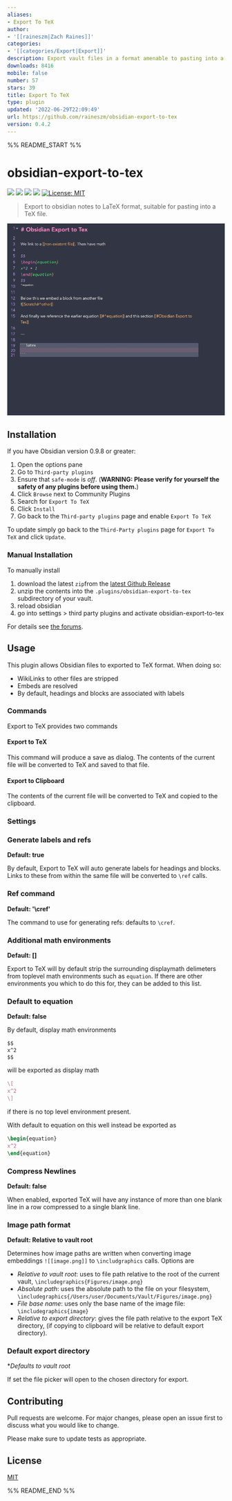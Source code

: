 ```yaml
---
aliases:
- Export To TeX
author:
- '[[raineszm|Zach Raines]]'
categories:
- '[[categories/Export|Export]]'
description: Export vault files in a format amenable to pasting into a tex document
downloads: 8416
mobile: false
number: 57
stars: 39
title: Export To TeX
type: plugin
updated: '2022-06-29T22:09:49'
url: https://github.com/raineszm/obsidian-export-to-tex
version: 0.4.2
---
```


%% README_START %%

# obsidian-export-to-tex
[![](https://img.shields.io/github/v/release/raineszm/obsidian-export-to-tex?style=for-the-badge)](https://github.com/raineszm/obsidian-export-to-tex/releases/latest)
![](https://img.shields.io/github/commits-since/raineszm/obsidian-export-to-tex/latest?style=for-the-badge)
![](https://img.shields.io/github/manifest-json/minAppVersion/raineszm/obsidian-export-to-tex?color=red&label=Min%20Obsidian%20Version&style=for-the-badge)
![](https://img.shields.io/github/downloads/raineszm/obsidian-export-to-tex/total?style=for-the-badge)
[![License: MIT](https://img.shields.io/badge/License-MIT-yellow.svg?style=for-the-badge)](#license)

> Export to obsidian notes to LaTeX format, suitable for pasting into a TeX file.
> 
![](https://raw.githubusercontent.com/raineszm/obsidian-export-to-tex/master/images/export-to-clipboard.gif)

## Installation

If you have Obsidian version 0.9.8 or greater:

1. Open the options pane
1. Go to `Third-party plugins`
1. Ensure that `safe-mode` is *off*. (**WARNING: Please verify for yourself the safety of any plugins before using them.**)
1. Click `Browse` next to Community Plugins
1. Search for `Export To TeX`
1. Click `Install`
1. Go back to the `Third-party plugins` page and enable `Export To TeX`

To update simply go back to the `Third-Party plugins` page for `Export To TeX` and click `Update`.


### Manual Installation
To manually install
 1. download the latest `zip`from the [latest Github Release](https://github.com/raineszm/obsidian-export-to-tex/releases/latest)
 1. unzip the contents into the `.plugins/obsidian-export-to-tex` subdirectory of your vault.
 1. reload obsidian
 1. go into settings > third party plugins and activate obsidian-export-to-tex

For details see [the forums](https://forum.obsidian.md/t/plugins-mini-faq/7737).

## Usage

This plugin allows Obsidian files to exported to TeX format.
When doing so:
- WikiLinks to other files are stripped
- Embeds are resolved
- By default, headings and blocks are associated with labels


### Commands
Export to TeX provides two commands

#### Export to TeX

This command will produce a save as dialog. The contents of the current file will be converted to TeX and saved to that file.

#### Export to Clipboard

The contents of the current file will be converted to TeX and copied to the clipboard.

### Settings

### Generate labels and refs

**Default: true**

By default, Export to TeX will auto generate labels for headings and blocks.
Links to these from within the same file will be converted to `\ref` calls.

### Ref command

**Default: '\cref'**

The command to use for generating refs: defaults to `\cref`.

### Additional math environments

**Default: []**

Export to TeX will by default strip the surrounding displaymath delimeters from toplevel math environments such as `equation`.
If there are other environments you which to do this for, they can be added to this list.

### Default to equation

**Default: false**

By default, display math environments

```
$$
x^2
$$
```
will be exported as display math 
```latex
\[
x^2
\]
```
if there is no top level environment present.

With default to equation on this well instead be exported as
```latex
\begin{equation}
x^2
\end{equation}
```

### Compress Newlines

**Default: false**

When enabled, exported TeX will have any instance of more than one blank line in a row compressed to a single blank line.

### Image path format

**Default: Relative to vault root**

Determines how image paths are written when converting image embeddings `![[image.png]]` to `\includgraphics` calls.
Options are

- *Relative to vault root*: uses to file path relative to the root of the current vault, `\includegraphics{Figures/image.png}`
- *Absolute path*: uses the absolute path to the file on your filesystem, `\includegraphics{/Users/user/Documents/Vault/Figures/image.png}` 
- *File base name*: uses only the base name of the image file: `\includegraphics{image}`
- *Relative to export directory*: gives the file path relative to the export TeX directory, (if copying to clipboard will be relative to default export directory).

### Default export directory

**Defaults to vault root*

If set the file picker will open to the chosen directory for export.



## Contributing
Pull requests are welcome. For major changes, please open an issue first to discuss what you would like to change.

Please make sure to update tests as appropriate.

## License
[MIT](https://choosealicense.com/licenses/mit/)



%% README_END %%
